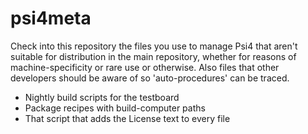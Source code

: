 # psi4meta

Check into this repository the files you use to manage Psi4 that aren't
suitable for distribution in the main repository, whether for reasons of
machine-specificity or rare use or otherwise. Also files that other developers
should be aware of so 'auto-procedures' can be traced.

* Nightly build scripts for the testboard
* Package recipes with build-computer paths
* That script that adds the License text to every file


